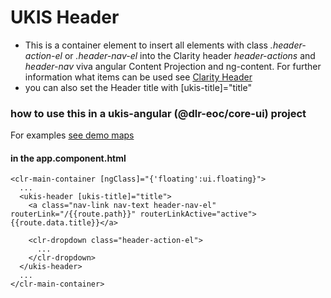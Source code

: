 # UKIS Header

- This is a container element to insert all elements with class *.header-action-el* or *.header-nav-el* into the Clarity header *header-actions* and *header-nav* viva 
  angular Content Projection and ng-content. For further information what items can be used see [Clarity Header](https://clarity.design/documentation/header)
- you can also set the Header title with [ukis-title]="title"

### how to use this in a ukis-angular (@dlr-eoc/core-ui) project

For examples [see demo maps](../demo-maps/README.md)

#### in the app.component.html 
```
<clr-main-container [ngClass]="{'floating':ui.floating}">
  ...
  <ukis-header [ukis-title]="title">
    <a class="nav-link nav-text header-nav-el" routerLink="/{{route.path}}" routerLinkActive="active">{{route.data.title}}</a>

    <clr-dropdown class="header-action-el">
      ...
    </clr-dropdown>
  </ukis-header>
  ...
</clr-main-container>
```

